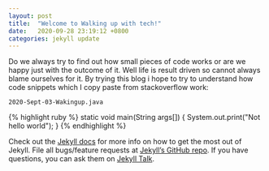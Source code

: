 ```yaml
---
layout: post
title:  "Welcome to Walking up with tech!"
date:   2020-09-28 23:19:12 +0800
categories: jekyll update
---
```

Do we always try to find out how small pieces of code works or are we happy just with the outcome of it. Well life is result driven so cannot always blame ourselves for it. By trying this blog i hope to try to understand how code snippets which I copy paste from stackoverflow work:

`2020-Sept-03-Wakingup.java`



{% highlight ruby %}
static void main(String args[])
{
  System.out.print("Not hello world");
}
{% endhighlight %}

Check out the [Jekyll docs][jekyll-docs] for more info on how to get the most out of Jekyll. File all bugs/feature requests at [Jekyll’s GitHub repo][jekyll-gh]. If you have questions, you can ask them on [Jekyll Talk][jekyll-talk].

[jekyll-docs]: https://jekyllrb.com/docs/home
[jekyll-gh]:   https://github.com/jekyll/jekyll
[jekyll-talk]: https://talk.jekyllrb.com/
